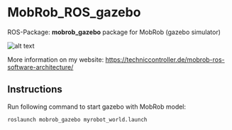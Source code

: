 # MobRob_ROS_gazebo
ROS-Package: **mobrob_gazebo** package for MobRob (gazebo simulator)

![alt text](https://techniccontroller.de/wp-content/uploads/gazebo.jpg "Simulated robot model of MobRob in Gazebo")

More information on my website: https://techniccontroller.de/mobrob-ros-software-architecture/

## Instructions

Run following command to start gazebo with MobRob model:

```
roslaunch mobrob_gazebo myrobot_world.launch
```
